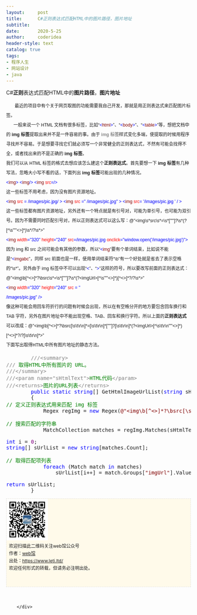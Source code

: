 ```yaml
---
layout:     post
title:      C#正则表达式匹配HTML中的图片路径，图片地址
subtitle:   
date:       2020-5-25
author:     coderidea
header-style: text
catalog: true
tags:
- 程序人生
- 网站设计
- java
--- 
```

<div class="postBody">
			<div id="cnblogs_post_body" class="blogpost-body"><p>C#<strong>正则</strong>表达式匹配HTML中的<strong>图片路径</strong>，<strong>图片地址</strong></p>
<p><span class="Apple-style-span" style="font-family:Arial, '宋体';font-size:14px;line-height:25px;"><span style="font-size:12px;">       最近的项目中有个关于网页取图的功能需要我自己开发，那就是用正则表达式来匹配图片标签。<br /></span><span style="font-size:12px;">      一般来说一个 HTML 文档有很多标签，比如“<span style="color:#0000ff;">&lt;</span><span style="color:#800000;">html</span><span style="color:#0000ff;">&gt;</span>”、“<span style="color:#0000ff;">&lt;</span><span style="color:#800000;">body</span><span style="color:#0000ff;">&gt;</span>”、“<span style="color:#0000ff;">&lt;</span><span style="color:#800000;">table</span><span style="color:#0000ff;">&gt;</span>”等，想把文档中的 <strong>img 标签</strong>提取出来并不是一件容易的事。由于<strong><span style="color:#888888;"> img 标签</span></strong>样式变化多端，使提取的时候用程序寻找并不容易。于是想要寻找它们就必须写一个非常健全的正则表达式，不然有可能会找得不全，或者找出来的不是正确的<strong> img 标签</strong>。</span><br /><span style="font-size:12px;">我们可以从 HTML 标签的格式去想应该怎么建这个<strong>正则表达式</strong>。首先要想一下<strong> img 标签</strong>有几种写法，忽略大小写不看的话，下面列出<strong> img 标签</strong>可能出现的几种情况。</span><br /><span style="font-size:12px;"><span style="color:#0000ff;">&lt;</span><span style="color:#800000;">img</span><span style="color:#0000ff;">&gt; &lt;</span><span style="color:#800000;">img</span><span style="color:#0000ff;">/&gt; &lt;</span><span style="color:#800000;">img</span> <span style="color:#ff0000;">src</span><span style="color:#0000ff;">=/&gt;</span><br />这一些标签不用考虑，因为没有图片资源地址。</span><br /><span style="font-size:12px;"><span style="color:#0000ff;">&lt;</span><span style="color:#800000;">img</span> <span style="color:#ff0000;">src</span> <span style="color:#0000ff;">= /images/pic.jpg/ &gt; &lt;</span><span style="color:#800000;">img</span> <span style="color:#ff0000;">src</span> <span style="color:#0000ff;">=" /images/pic.jpg" &gt; &lt;</span><span style="color:#800000;">img</span> <span style="color:#ff0000;">src</span><span style="color:#0000ff;">= '/images/pic.jpg ' / &gt;</span><br />这一些标签都有图片资源地址，另外还有一个特点就是有引号对，可能为单引号，也可能为双引号。因为不需要同时匹配引号对，所以正则表达式可以这么写：@"&lt;img\s*src\s*=\s*[""']?\s*(?[^\s""'&lt;&gt;]*)\s*/?\s*&gt;"</span><br /><span style="font-size:12px;"><span style="color:#0000ff;">&lt;</span><span style="color:#800000;">img</span> <span style="color:#ff0000;">width</span><span style="color:#0000ff;">="320"</span> <span style="color:#ff0000;">height</span><span style="color:#0000ff;">="240"</span> <span style="color:#ff0000;">src</span><span style="color:#0000ff;">=/images/pic.jpg</span> <span style="color:#ff0000;">onclick</span><span style="color:#0000ff;">="window.open('/images/pic.jpg')"&gt;</span><br />因为 img 和 src 之间可能会有其他的参数，所以“<span style="color:#0000ff;">&lt;</span><span style="color:#800000;">img</span>”要有个单词结束，比如说不能是“<span style="color:#0000ff;">&lt;</span><span style="color:#800000;">imgabc</span>”，同样 src 前面也是一样，使用单词结束符“\b”有一个好处就是省去了表示空格的“\s*”。另外由于 img 标签中不可以出现“<span style="color:#0000ff;">&lt;</span>”、“<span style="color:#0000ff;">&gt;</span>”这样的符号，所以要改写前面的正则表达式：@"&lt;img\b[^&lt;&gt;]*?\bsrc\s*=\s*[""']?\s*(?&lt;imgUrl&gt;[^\s""'&lt;&gt;]*)[^&lt;&gt;]*?/?\s*&gt;"</span><br /><span style="font-size:12px;"><span style="color:#0000ff;">&lt;</span><span style="color:#800000;">img</span> <span style="color:#ff0000;">width</span><span style="color:#0000ff;">="320"</span> <span style="color:#ff0000;">height</span><span style="color:#0000ff;">="240"</span> <span style="color:#ff0000;">src</span> <span style="color:#0000ff;">= "</span><br /><span style="color:#0000ff;">/images/pic.jpg" /&gt;</span><br />像这种可能会用回车符折行的问题有时候会出现，所以在有空格分开的地方要包含回车换行和 TAB 字符，另外在图片地址中不能出现空格、TAB、回车和换行字符。所以上面的<strong>正则表达式</strong>可以改成：@"&lt;img\b[^&lt;&gt;]*?\bsrc[\s\t\r\n]*=[\s\t\r\n]*[""']?[\s\t\r\n]*(?&lt;imgUrl&gt;[^\s\t\r\n""'&lt;&gt;]*)[^&lt;&gt;]*?/?[\s\t\r\n]*&gt;"</span><br /><span style="font-size:12px;">下面写出取得HTML中所有图片地址的静态方法。</span></span></p>
<div class="cnblogs_code">
<pre>        <span style="color:#808080;">///</span><span style="color:#808080;">&lt;summary&gt;</span><span style="color:#008000;"><br /></span><span style="color:#808080;">///</span><span style="color:#008000;"> 取得HTML中所有图片的 URL。<br /></span><span style="color:#808080;">///</span><span style="color:#808080;">&lt;/summary&gt;</span><span style="color:#008000;"><br /></span><span style="color:#808080;">///</span><span style="color:#808080;">&lt;param name="sHtmlText"&gt;</span><span style="color:#008000;">HTML代码</span><span style="color:#808080;">&lt;/param&gt;</span><span style="color:#008000;"><br /></span><span style="color:#808080;">///</span><span style="color:#808080;">&lt;returns&gt;</span><span style="color:#008000;">图片的URL列表</span><span style="color:#808080;">&lt;/returns&gt;</span><span style="color:#808080;"><br /></span>        <span style="color:#0000ff;">public</span> <span style="color:#0000ff;">static</span> <span style="color:#0000ff;">string</span>[] GetHtmlImageUrlList(<span style="color:#0000ff;">string</span> sHtmlText)<br />        {<br /><span style="color:#008000;">//</span><span style="color:#008000;"> 定义正则表达式用来匹配 img 标签</span><span style="color:#008000;"><br /></span>            Regex regImg = <span style="color:#0000ff;">new</span> Regex(<span style="color:#800000;">@"</span><span style="color:#800000;">&lt;img\b[^&lt;&gt;]*?\bsrc[\s\t\r\n]*=[\s\t\r\n]*[""']?[\s\t\r\n]*(?&lt;imgUrl&gt;[^\s\t\r\n""'&lt;&gt;]*)[^&lt;&gt;]*?/?[\s\t\r\n]*&gt;</span><span style="color:#800000;">"</span>, RegexOptions.IgnoreCase);<br /><br /><span style="color:#008000;">//</span><span style="color:#008000;"> 搜索匹配的字符串</span><span style="color:#008000;"><br /></span>            MatchCollection matches = regImg.Matches(sHtmlText);<br /><br /><span style="color:#0000ff;">int</span> i = <span style="color:#800080;">0</span>;<br /><span style="color:#0000ff;">string</span>[] sUrlList = <span style="color:#0000ff;">new</span> <span style="color:#0000ff;">string</span>[matches.Count];<br /><br /><span style="color:#008000;">//</span><span style="color:#008000;"> 取得匹配项列表</span><span style="color:#008000;"><br /></span>            <span style="color:#0000ff;">foreach</span> (Match match <span style="color:#0000ff;">in</span> matches)<br />                sUrlList[i++] = match.Groups[<span style="color:#800000;">"</span><span style="color:#800000;">imgUrl</span><span style="color:#800000;">"</span>].Value;<br /><br /><span style="color:#0000ff;">return</span> sUrlList;<br />        }</pre>
</div>
<p id="PSignature" style="line-height:20px;background:#FFFAEA no-repeat 2% 50%;font-size:12px;border:#e0e0e0 1px dashed;"><img title="web馆" src="/img/wx.gif" alt="" width="113" height="113" /><br />  欢迎扫描此二维码关注web馆公众号  <br />  作者：<a href="https://www.leti.ltd/">web馆</a>  <br />  出处：<a href="http://www.cnblogs.com/xiaoyao2011">https://www.leti.ltd/</a> <br />  欢迎任何形式的转载，但请务必注明出处。<br /><br /><br /></p>
<p> </p></div><div id="MySignature"></div>
<div class="clear"></div>
<div id="blog_post_info_block">
<div id="BlogPostCategory"></div>
<div id="EntryTag"></div>
<div id="blog_post_info">
</div>
<div class="clear"></div>
<div id="post_next_prev"></div>
</div>


		</div>